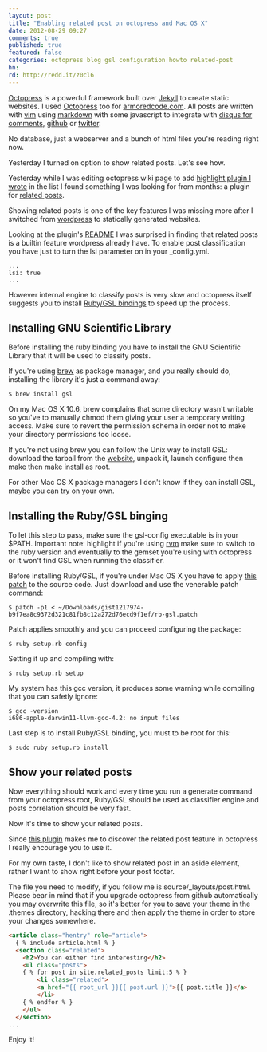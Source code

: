 ```yaml
---
layout: post
title: "Enabling related post on octopress and Mac OS X"
date: 2012-08-29 09:27
comments: true
published: true
featured: false
categories: octopress blog gsl configuration howto related-post
hn: 
rd: http://redd.it/z0cl6
---
```


[Octopress](http://octopress.org) is a powerful framework built over [Jekyll](https://github.com/mojombo/jekyll) to create static websites.
I used [Octopress](http://octopress.org) too for
[armoredcode.com](http://armoredcode.com). All posts are written with
[vim](http://www.vim.org) using
[markdown](http://daringfireball.net/projects/markdown/) with some javascript
to integrate with [disqus for comments](http://disqus.com/),
[github](http://www.github.com) or [twitter](http://www.twitter.com).

No database, just a webserver and a bunch of html files you're reading right now. 

Yesterday I turned on option to show related posts. Let's see how.

<!-- more -->

Yesterday while I was editing octopress wiki page to add [highlight plugin I wrote](https://github.com/thesp0nge/octopress_highlight_plugin) in the list I
found something I was looking for from months: a plugin for [related posts](https://github.com/jcftang/octopress-relatedposts).

Showing related posts is one of the key features I was missing more after I
switched from [wordpress](http://www.wordpress.org) to statically generated
websites.

Looking at the plugin's [README](https://github.com/jcftang/octopress-relatedposts/blob/master/README.md) I was surprised in finding that related posts is a builtin feature wordpress already have. To enable post classification you have just to turn the lsi parameter on in your _config.yml.

``` 
...
lsi: true
...
``` 

However internal engine to classify posts is very slow and octopress itself
suggests you to install [Ruby/GSL bindings](http://rb-gsl.rubyforge.org/) to
speed up the process.

## Installing GNU Scientific Library

Before installing the ruby binding you have to install the GNU Scientific
Library that it will be used to classify posts. 

If you're using [brew](http://mxcl.github.com/homebrew/) as package manager,
and you really should do, installing the library it's just a command away:

``` 
$ brew install gsl
``` 

On my Mac OS X 10.6, brew complains that some directory wasn't writable so
you've to manually chmod them giving your user a temporary writing access. Make
sure to revert the permission schema in order not to make your directory
permissions too loose.

If you're not using brew you can follow the Unix way to install
GSL: download the tarball from the
[website](http://www.gnu.org/software/gsl/#downloading), unpack it, launch
configure then make then make install as root.

For other Mac OS X package managers I don't know if they can install GSL, maybe
you can try on your own.

## Installing the Ruby/GSL binging

To let this step to pass, make sure the gsl-config executable is in your $PATH.
Important note: highlight if you're using [rvm](https://rvm.io/) make sure to
switch to the ruby version and eventually to the gemset you're using with
octopress or it won't find GSL when running the classifier.

Before installing Ruby/GSL, if you're under Mac OS X you have to apply [this patch](https://gist.github.com/1217974)
to the source code. Just download and use the venerable patch command:

```
$ patch -p1 < ~/Downloads/gist1217974-b9f7ea8c9372d321c81fb8c12a272d76ecd9f1ef/rb-gsl.patch
``` 

Patch applies smoothly and you can proceed configuring the package:

```
$ ruby setup.rb config
```

Setting it up and compiling with:

```
$ ruby setup.rb setup 
```

My system has this gcc version, it produces some warning while compiling that you can safetly ignore:

``` 
$ gcc -version                                                                             
i686-apple-darwin11-llvm-gcc-4.2: no input files
```

Last step is to install Ruby/GSL binding, you must to be root for this:

``` 
$ sudo ruby setup.rb install
``` 

## Show your related posts

Now everything should work and every time you run a generate command from your
octopress root, Ruby/GSL should be used as classifier engine and posts
correlation should be very fast.

Now it's time to show your related posts.

Since [this plugin](https://github.com/jcftang/octopress-relatedposts) makes me
to discover the related post feature in octopress I really encourage you to use
it. 

For my own taste, I don't like to show related post in an aside element, rather I want to show right before your post footer.

The file you need to modify, if you follow me is source/_layouts/post.html. 
Please bear in mind that if you upgrade octopress from github automatically you may overwrite this file, so it's better for you to save your theme in the .themes directory, hacking there and then apply the theme in order to store your changes somewhere.

``` html source/_layouts/post.html
<article class="hentry" role="article">
  { % include article.html % }
  <section class="related">
    <h2>You can either find interesting</h2>
    <ul class="posts">
    { % for post in site.related_posts limit:5 % }
        <li class="related">
        <a href="{{ root_url }}{{ post.url }}">{{ post.title }}</a>
        </li>
    { % endfor % }
    </ul>
  </section>
...

```

Enjoy it!
